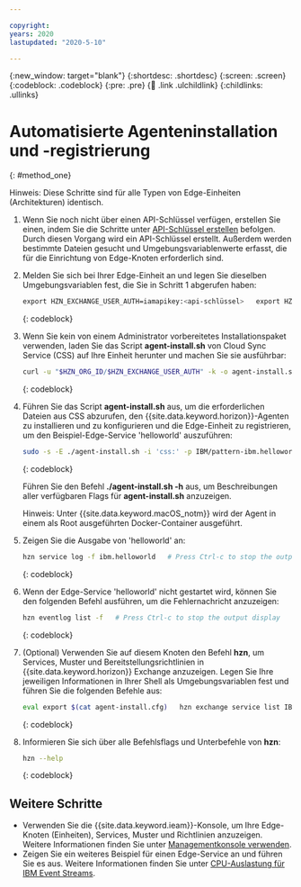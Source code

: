 ```yaml
---

copyright:
years: 2020
lastupdated: "2020-5-10"

---
```


{:new_window: target="blank"}
{:shortdesc: .shortdesc}
{:screen: .screen}
{:codeblock: .codeblock}
{:pre: .pre}
{:child: .link .ulchildlink}
{:childlinks: .ullinks}

# Automatisierte Agenteninstallation und -registrierung
{: #method_one}

Hinweis: Diese Schritte sind für alle Typen von Edge-Einheiten (Architekturen) identisch.

1. Wenn Sie noch nicht über einen API-Schlüssel verfügen, erstellen Sie einen, indem Sie die Schritte unter [API-Schlüssel erstellen](../hub/prepare_for_edge_nodes.md) befolgen. Durch diesen Vorgang wird ein API-Schlüssel erstellt. Außerdem werden bestimmte Dateien gesucht und Umgebungsvariablenwerte erfasst, die für die Einrichtung von Edge-Knoten erforderlich sind.

2. Melden Sie sich bei Ihrer Edge-Einheit an und legen Sie dieselben Umgebungsvariablen fest, die Sie in Schritt 1 abgerufen haben:

   ```bash
   export HZN_EXCHANGE_USER_AUTH=iamapikey:<api-schlüssel>   export HZN_ORG_ID=<ihre_exchange-organisation>   export HZN_FSS_CSSURL=https://<ieam-management-hub-ingress>/edge-css/
   ```
   {: codeblock}

3. Wenn Sie kein von einem Administrator vorbereitetes Installationspaket verwenden, laden Sie das Script **agent-install.sh** von Cloud Sync Service (CSS) auf Ihre Einheit herunter und machen Sie sie ausführbar:

   ```bash
   curl -u "$HZN_ORG_ID/$HZN_EXCHANGE_USER_AUTH" -k -o agent-install.sh $HZN_FSS_CSSURL/api/v1/objects/IBM/agent_files/agent-install.sh/data    chmod +x agent-install.sh
   ```
   {: codeblock}

4. Führen Sie das Script **agent-install.sh** aus, um die erforderlichen Dateien aus CSS abzurufen, den {{site.data.keyword.horizon}}-Agenten zu installieren und zu konfigurieren und die Edge-Einheit zu registrieren, um den Beispiel-Edge-Service 'helloworld' auszuführen:

   ```bash
   sudo -s -E ./agent-install.sh -i 'css:' -p IBM/pattern-ibm.helloworld -w '*' -T 120
   ```
   {: codeblock}

   Führen Sie den Befehl **./agent-install.sh -h** aus, um Beschreibungen aller verfügbaren Flags für **agent-install.sh** anzuzeigen.

   Hinweis: Unter {{site.data.keyword.macOS_notm}} wird der Agent in einem als Root ausgeführten Docker-Container ausgeführt.

5. Zeigen Sie die Ausgabe von 'helloworld' an:

   ```bash
   hzn service log -f ibm.helloworld   # Press Ctrl-c to stop the output display
   ```
   {: codeblock}

6. Wenn der Edge-Service 'helloworld' nicht gestartet wird, können Sie den folgenden Befehl ausführen, um die Fehlernachricht anzuzeigen:

   ```bash
   hzn eventlog list -f   # Press Ctrl-c to stop the output display
   ```
   {: codeblock}

7. (Optional) Verwenden Sie auf diesem Knoten den Befehl **hzn**, um Services, Muster und Bereitstellungsrichtlinien in {{site.data.keyword.horizon}} Exchange anzuzeigen. Legen Sie Ihre jeweiligen Informationen in Ihrer Shell als Umgebungsvariablen fest und führen Sie die folgenden Befehle aus:

   ```bash
   eval export $(cat agent-install.cfg)   hzn exchange service list IBM/   hzn exchange pattern list IBM/   hzn exchange deployment listpolicy
   ```
   {: codeblock}

8. Informieren Sie sich über alle Befehlsflags und Unterbefehle von **hzn**:

   ```bash
   hzn --help
   ```
   {: codeblock}

## Weitere Schritte

* Verwenden Sie die {{site.data.keyword.ieam}}-Konsole, um Ihre Edge-Knoten (Einheiten), Services, Muster und Richtlinien anzuzeigen. Weitere Informationen finden Sie unter [Managementkonsole verwenden](../console/accessing_ui.md).
* Zeigen Sie ein weiteres Beispiel für einen Edge-Service an und führen Sie es aus. Weitere Informationen finden Sie unter [CPU-Auslastung für IBM Event Streams](../using_edge_services/cpu_load_example.md).
